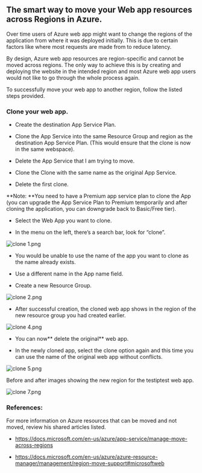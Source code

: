 ## The smart way to move your Web app resources across Regions in Azure.

Over time users of Azure web app might want to change the regions of the application from where it was deployed initially. This is due to certain factors like where most requests are made from to reduce latency.

By design, Azure web app resources are region-specific and cannot be moved across regions. The only way to achieve this is by creating and deploying the website in the intended region and most Azure web app users would not like to go through the whole process again.

To successfully move your web app to another region, follow the listed steps provided.

### Clone your web app.

- Create the destination App Service Plan.

- Clone the App Service into the same Resource Group and region as the destination App Service Plan. (This would ensure that the clone is now in the same webspace).

- Delete the App Service that I am trying to move.

- Clone the Clone with the same name as the original App Service.

- Delete the first clone.

**Note: **You need to have a Premium app service plan to clone the App (you can upgrade the App Service Plan to Premium temporarily and after cloning the application, you can downgrade back to Basic/Free tier).


- Select the Web App you want to clone.

- In the menu on the left, there’s a search bar, look for “clone”.

![clone 1.png](https://cdn.hashnode.com/res/hashnode/image/upload/v1612799746540/kD6BUlmnv.png)


- You would be unable to use the name of the app you want to clone as the name already exists.

- Use a different name in the App name field.

- Create a new Resource Group.

![clone 2.png](https://cdn.hashnode.com/res/hashnode/image/upload/v1612799751311/5CAS15aTG.png)

- After successful creation, the cloned web app shows in the region of the new resource group you had created earlier.

![clone 4.png](https://cdn.hashnode.com/res/hashnode/image/upload/v1612799760808/YcJ8NGU4_.png)

- You can now** delete the original** web app.

- In the newly cloned app, select the clone option again and this time you can use the name of the original web app without conflicts.

![clone 5.png](https://cdn.hashnode.com/res/hashnode/image/upload/v1612799764380/LN1AAZxIk.png)

Before and after images showing the new region for the testiptest web app.

![clone 7.png](https://cdn.hashnode.com/res/hashnode/image/upload/v1612799776520/KC_SJolnX.png)


### References:

For more information on Azure resources that can be moved and not moved, review his shared articles listed.

- https://docs.microsoft.com/en-us/azure/app-service/manage-move-across-regions

- https://docs.microsoft.com/en-us/azure/azure-resource-manager/management/region-move-support#microsoftweb

